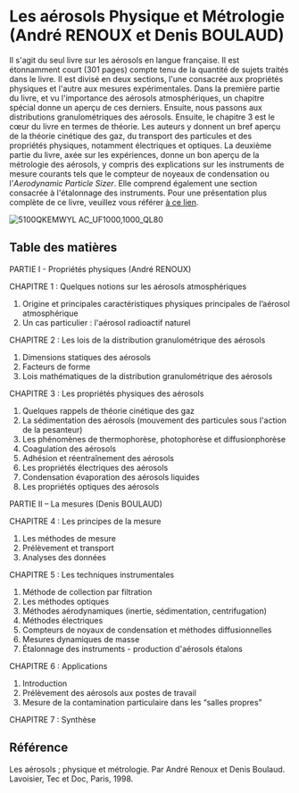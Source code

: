 # Les aérosols Physique et Métrologie (André RENOUX et Denis BOULAUD)

Il s'agit du seul livre sur les aérosols en langue française. Il est étonnamment court (301 pages) compte tenu de la quantité de sujets traités dans le livre. Il est divisé en deux sections, l'une consacrée aux propriétés physiques et l'autre aux mesures expérimentales. Dans la première partie du livre, et vu l'importance des aérosols atmosphériques, un chapitre spécial donne un aperçu de ces derniers. Ensuite, nous passons aux distributions granulométriques des aérosols. Ensuite, le chapitre 3 est le cœur du livre en termes de théorie. Les auteurs y donnent un bref aperçu de la théorie cinétique des gaz, du transport des particules et des propriétés physiques, notamment électriques et optiques. La deuxième partie du livre, axée sur les expériences, donne un bon aperçu de la métrologie des aérosols, y compris des explications sur les instruments de mesure courants tels que le compteur de noyeaux de condensation ou l'_Aerodynamic Particle Sizer_. Elle comprend également une section consacrée à l'étalonnage des instruments. Pour une présentation plus complète de ce livre, veuillez vous référer [à ce lien](https://lameteorologie.fr/issues/1999/25/meteo_1999_25_65).

![5100QKEMWYL _AC_UF1000,1000_QL80_](https://github.com/josecmoranc/josecmoranc.github.io/assets/62391931/355e6f7a-c31c-45b2-9d12-236e783f0cb7)

## Table des matières

PARTIE I - Propriétés physiques (André RENOUX)

CHAPITRE 1 : Quelques notions sur les aérosols atmosphériques
1. Origine et principales caractéristiques physiques principales de l’aérosol atmosphérique
2. Un cas particulier : l'aérosol radioactif naturel

CHAPITRE 2 : Les lois de la distribution granulométrique des aérosols
1. Dimensions statiques des aérosols
2. Facteurs de forme
3. Lois mathématiques de la distribution granulométrique des aérosols

CHAPITRE 3 : Les propriétés physiques des aérosols
1. Quelques rappels de théorie cinétique des gaz
2. La sédimentation des aérosols (mouvement des particules sous l'action de la pesanteur)
3. Les phénomènes de thermophorèse, photophorèse et diffusionphorèse
4. Coagulation des aérosols
5. Adhésion et réentraînement des aérosols
6. Les propriétés électriques des aérosols
7. Condensation évaporation des aérosols liquides
8. Les propriétés optiques des aérosols

PARTIE II – La mesures (Denis BOULAUD)

CHAPITRE 4 : Les principes de la mesure
1. Les méthodes de mesure
2. Prélèvement et transport
3. Analyses des données

CHAPITRE 5 : Les techniques instrumentales
1. Méthode de collection par filtration
2. Les méthodes optiques
3. Méthodes aérodynamiques (inertie, sédimentation, centrifugation)
4. Méthodes électriques
5. Compteurs de noyaux de condensation et méthodes diffusionnelles
6. Mesures dynamiques de masse
7. Étalonnage des instruments - production d'aérosols étalons

CHAPITRE 6 : Applications
1. Introduction
2. Prélèvement des aérosols aux postes de travail
2. Mesure de la contamination particulaire dans les “salles propres”

CHAPITRE 7 : Synthèse

## Référence
Les aérosols ; physique et métrologie. Par André Renoux et Denis Boulaud. Lavoisier, Tec et Doc, Paris, 1998.
